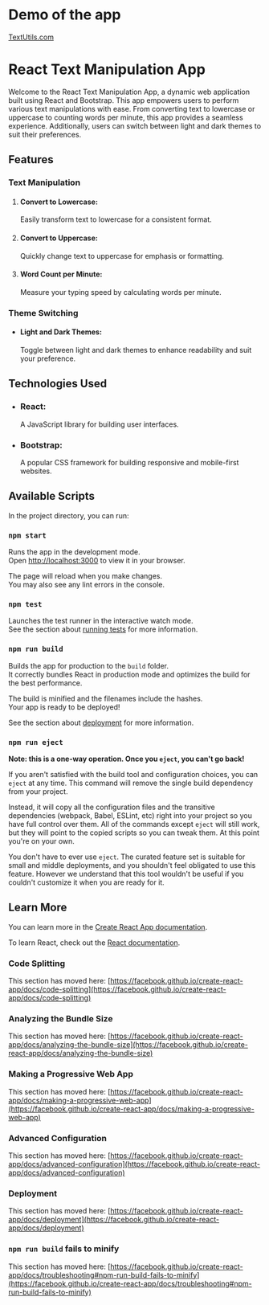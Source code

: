 <h1>Demo of the app</h1>
<a href="https://shubhangi120989.github.io/textUtils/" target="_blank" rel="noopener">TextUtils.com</a>
<h1>React Text Manipulation App</h1>
    <p>Welcome to the React Text Manipulation App, a dynamic web application built using React and Bootstrap. This app empowers users to perform various text manipulations with ease. From converting text to lowercase or uppercase to counting words per minute, this app provides a seamless experience. Additionally, users can switch between light and dark themes to suit their preferences.</p>

  <h2>Features</h2>

   <h3>Text Manipulation</h3>

   <ol>
        <li>
            <h4>Convert to Lowercase:</h4>
            <p>Easily transform text to lowercase for a consistent format.</p>
        </li>
        <li>
            <h4>Convert to Uppercase:</h4>
            <p>Quickly change text to uppercase for emphasis or formatting.</p>
        </li>
        <li>
            <h4>Word Count per Minute:</h4>
            <p>Measure your typing speed by calculating words per minute.</p>
        </li>
    </ol>

   <h3>Theme Switching</h3>

  <ul>
        <li>
            <h4>Light and Dark Themes:</h4>
            <p>Toggle between light and dark themes to enhance readability and suit your preference.</p>
        </li>
    </ul>

  <h2>Technologies Used</h2>

  <ul>
        <li>
            <h3>React:</h3>
            <p>A JavaScript library for building user interfaces.</p>
        </li>
        <li>
            <h3>Bootstrap:</h3>
            <p>A popular CSS framework for building responsive and mobile-first websites.</p>
        </li>
    </ul>

## Available Scripts

In the project directory, you can run:

### `npm start`

Runs the app in the development mode.\
Open [http://localhost:3000](http://localhost:3000) to view it in your browser.

The page will reload when you make changes.\
You may also see any lint errors in the console.

### `npm test`

Launches the test runner in the interactive watch mode.\
See the section about [running tests](https://facebook.github.io/create-react-app/docs/running-tests) for more information.

### `npm run build`

Builds the app for production to the `build` folder.\
It correctly bundles React in production mode and optimizes the build for the best performance.

The build is minified and the filenames include the hashes.\
Your app is ready to be deployed!

See the section about [deployment](https://facebook.github.io/create-react-app/docs/deployment) for more information.

### `npm run eject`

**Note: this is a one-way operation. Once you `eject`, you can't go back!**

If you aren't satisfied with the build tool and configuration choices, you can `eject` at any time. This command will remove the single build dependency from your project.

Instead, it will copy all the configuration files and the transitive dependencies (webpack, Babel, ESLint, etc) right into your project so you have full control over them. All of the commands except `eject` will still work, but they will point to the copied scripts so you can tweak them. At this point you're on your own.

You don't have to ever use `eject`. The curated feature set is suitable for small and middle deployments, and you shouldn't feel obligated to use this feature. However we understand that this tool wouldn't be useful if you couldn't customize it when you are ready for it.

## Learn More

You can learn more in the [Create React App documentation](https://facebook.github.io/create-react-app/docs/getting-started).

To learn React, check out the [React documentation](https://reactjs.org/).

### Code Splitting

This section has moved here: [https://facebook.github.io/create-react-app/docs/code-splitting](https://facebook.github.io/create-react-app/docs/code-splitting)

### Analyzing the Bundle Size

This section has moved here: [https://facebook.github.io/create-react-app/docs/analyzing-the-bundle-size](https://facebook.github.io/create-react-app/docs/analyzing-the-bundle-size)

### Making a Progressive Web App

This section has moved here: [https://facebook.github.io/create-react-app/docs/making-a-progressive-web-app](https://facebook.github.io/create-react-app/docs/making-a-progressive-web-app)

### Advanced Configuration

This section has moved here: [https://facebook.github.io/create-react-app/docs/advanced-configuration](https://facebook.github.io/create-react-app/docs/advanced-configuration)

### Deployment

This section has moved here: [https://facebook.github.io/create-react-app/docs/deployment](https://facebook.github.io/create-react-app/docs/deployment)

### `npm run build` fails to minify

This section has moved here: [https://facebook.github.io/create-react-app/docs/troubleshooting#npm-run-build-fails-to-minify](https://facebook.github.io/create-react-app/docs/troubleshooting#npm-run-build-fails-to-minify)
